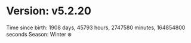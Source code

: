 # Version: v5.2.20
Time since birth: 1908 days, 45793 hours, 2747580 minutes, 164854800 seconds
Season: Winter ❄️
